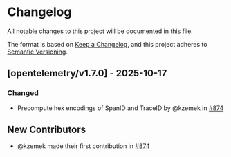 # Changelog

All notable changes to this project will be documented in this file.

The format is based on [Keep a Changelog](https://keepachangelog.com/en/1.0.0/),
and this project adheres to [Semantic Versioning](https://semver.org/spec/v2.0.0.html).

## [opentelemetry/v1.7.0] - 2025-10-17

### Changed
- Precompute hex encodings of SpanID and TraceID by @kzemek in [#874](https://github.com/open-telemetry/opentelemetry-erlang/pull/874)

## New Contributors
* @kzemek made their first contribution in [#874](https://github.com/open-telemetry/opentelemetry-erlang/pull/874)

<!-- generated by git-cliff -->

